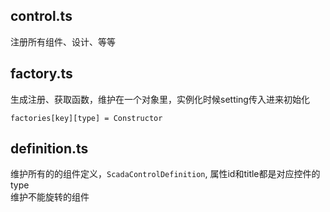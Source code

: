 ## control.ts
注册所有组件、设计、等等

## factory.ts  
生成注册、获取函数，维护在一个对象里，实例化时候setting传入进来初始化
 ```
 factories[key][type] = Constructor
 ```

 ## definition.ts
 维护所有的的组件定义，`ScadaControlDefinition`, 属性id和title都是对应控件的type  
 维护不能旋转的组件

